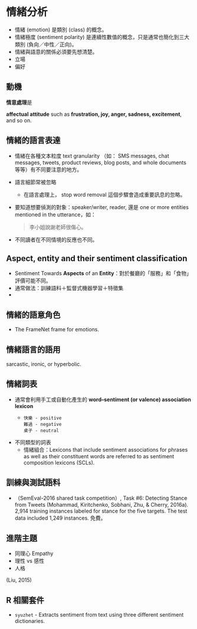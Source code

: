 # 情緒分析

* 情緒 \(emotion\) 是類別 \(class\) 的概念。
* 情緒極度 \(sentiment polarity\) 是連續性數值的概念，只是通常也簡化到三大類別 \(負向／中性／正向\)。
* 情緒與語意的關係必須要先想清楚。
* 立場
* 偏好

## 動機

**情意處理**是

**affectual attitude** such as **frustration, joy, anger, sadness, excitement**, and so on.

## 情緒的語言表達

* 情緒在各種文本粒度 text granularity （如： SMS messages, chat messages, tweets, product reviews, blog posts, and whole documents 等等）有不同要注意的地方。
* 語言細節常被忽略
  * 在語言處理上， stop word removal 這個步驟會造成重要訊息的忽略。
* 要知道想要偵測的對象：speaker\/writer, reader, 還是 one or more entities mentioned in the utterance，如：

  > 李小姐說謝老師很傷心。

* 不同讀者在不同情境的反應也不同。

## Aspect, entity and their sentiment classification

* Sentiment Towards **Aspects** of an **Entity**：對於餐廳的「服務」和「食物」評價可能不同。
* 通常做法：訓練語料＋監督式機器學習＋特徵集
* 
## 情緒的語意角色

* The FrameNet frame for emotions.

## 情緒語言的語用

sarcastic, ironic, or hyperbolic.

## 情緒詞表

* 通常會利用手工或自動化產生的 **word–sentiment \(or valence\) association lexicon**
  * ```text
    快樂 - positive
    難過 - negative
    桌子 - neutral
    ```
* 不同類型的詞表
  * 情緒組合：Lexicons that include sentiment associations for phrases as well as their constituent words are referred to as sentiment composition lexicons \(SCLs\).

## 訓練與測試語料

* （SemEval-2016 shared task competition）, Task \#6: Detecting Stance from Tweets \(Mohammad, Kiritchenko, Sobhani, Zhu, & Cherry, 2016a\).  2,914 training instances labeled for stance for the five targets. The test data included 1,249 instances. 免費。

## 進階主題

* 同理心 Empathy
* 理性 vs 感性
* 人格

\(Liu, 2015\)

## R 相關套件

* `syuzhet` - Extracts sentiment from text using three different sentiment dictionaries.


